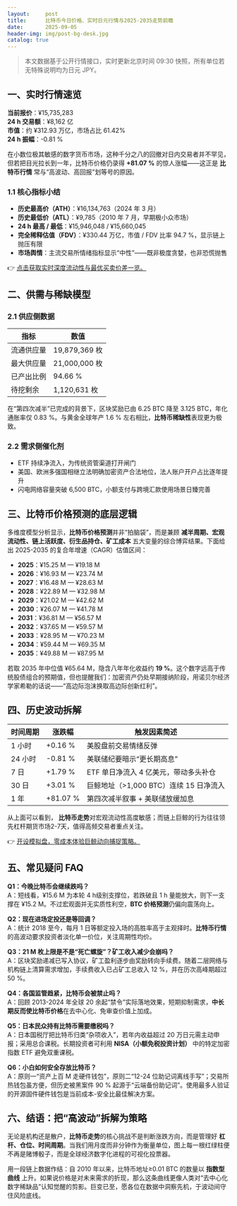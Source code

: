 ```yaml
---
layout:     post
title:      比特币今日价格、实时日元行情与2025-2035走势前瞻
date:       2025-09-05
header-img: img/post-bg-desk.jpg
catalog: true
---
```


> 本文数据基于公开行情接口，实时更新北京时间 09:30 快照，所有单位若无特殊说明均为日元 JPY。

## 一、实时行情速览

**当前报价**：¥15,735,283  
**24 h 交易额**：¥8,162 亿  
**市值**：约 ¥312.93 万亿，市场占比 61.42%  
**24 h 振幅**：-0.81 %  

在小数位极其敏感的数字货币市场，这种千分之八的回撤对日内交易者并不罕见，但若把目光拉长到一年，比特币价格仍录得 **+81.07 %** 的惊人涨幅——这正是 **比特币行情** 常与“高波动、高回报”划等号的原因。

### 1.1 核心指标小结

- **历史最高价（ATH）**：¥16,134,763（2024 年 3 月）  
- **历史最低价（ATL）**：¥9,785（2010 年 7 月，早期极小众市场）  
- **24 h 最高 / 最低**：¥15,946,048 / ¥15,660,045  
- **完全稀释估值（FDV）**：¥330.44 万亿，市值 / FDV 比率 94.7 %，显示链上抛压有限  
- **市场舆情**：主流交易所情绪指标显示“中性”——既非极度贪婪，也非恐慌抛售

👉 [点击获取实时深度流动性与最优买卖价差一览。](https://okxdog.com/)

## 二、供需与稀缺模型

### 2.1 供应侧数据

| 指标 | 数值 |
| --- | --- |
| 流通供应量 | 19,879,369 枚 |
| 最大供应量 | 21,000,000 枚 |
| 已产出比例 | 94.66 % |
| 待挖剩余 | 1,120,631 枚 |

在“第四次减半”已完成的背景下，区块奖励已由 6.25 BTC 降至 3.125 BTC，年化通胀率仅 0.83 %。与黄金全球年产 1.6 % 左右相比，**比特币稀缺性**表现更为极致。

### 2.2 需求侧催化剂

- ETF 持续净流入，为传统资管渠道打开闸门  
- 美国、欧洲多强国相继立法明确加密资产合法地位，法人账户开户占比逐年提升  
- 闪电网络容量突破 6,500 BTC，小额支付与跨境汇款使用场景日臻完善

## 三、比特币价格预测的底层逻辑

多维度模型分析显示，**比特币价格预测**并非“拍脑袋”，而是兼顾 **减半周期、宏观流动性、链上活跃度、衍生品持仓、矿工成本** 五大变量的综合博弈结果。下面给出 2025-2035 的复合年增速（CAGR）估值区间：

- **2025**：¥15.25 M — ¥19.18 M  
- **2026**：¥16.93 M — ¥23.74 M  
- **2027**：¥16.48 M — ¥28.63 M  
- **2028**：¥22.89 M — ¥32.98 M  
- **2029**：¥21.02 M — ¥42.62 M  
- **2030**：¥26.07 M — ¥41.78 M  
- **2031**：¥36.81 M — ¥56.57 M  
- **2032**：¥37.65 M — ¥59.57 M  
- **2033**：¥28.95 M — ¥70.23 M  
- **2034**：¥59.44 M — ¥69.35 M  
- **2035**：¥49.88 M — ¥87.95 M  

若取 2035 年中位值 ¥65.64 M，隐含八年年化收益约 **19 %**。这个数字远高于传统股债组合的预期值，但也提醒我们：加密资产仍处早期接纳阶段，用诺贝尔经济学家希勒的话说——“高边际泡沫换取高边际创新红利”。

## 四、历史波动拆解

| 时间周期 | 涨跌幅 | 触发因素简述 |
| --- | --- | --- |
| 1 小时 | +0.16 % | 美股盘前交易情绪反弹 |
| 24 小时 | -0.81 % | 美联储纪要暗示“更长期高息” |
| 7 日 | +1.79 % | ETF 单日净流入 4 亿美元，带动多头补仓 |
| 30 日 | +3.01 % | 巨鲸地址（>1,000 BTC）连续 15 日净流入 |
| 1 年 | +81.07 % | 第四次减半叙事 + 美联储放缓加息 |

从上面可以看到， **比特币走势**对宏观流动性高度敏感；而链上巨鲸的行为往往领先杠杆期货市场2-7天，值得高频交易者重点关注。

👉 [开设模拟盘，零成本体验巨鲸动向捕捉策略。](https://okxdog.com/)

## 五、常见疑问 FAQ

**Q1：今晚比特币会继续跌吗？**  
A：短线看，¥15.6 M 为本轮 4 h级别支撑位，若跌破且 1 h 量能放大，则下一支撑在 ¥15.2 M。不过宏观面并无实质性利空，**BTC 价格预测**仍偏向震荡向上。

**Q2：现在进场定投还是等回调？**  
A：统计 2018 至今，每月 1 日等额定投入场的高胜率高于主观择时。**比特币行情**的高波动要求投资者淡化单一价位，关注周期性均价。

**Q3：21 M 枚上限是不是“死亡螺旋”？矿工收入减少会崩吗？**  
A：区块奖励递减已写入协议，矿工盈利逐步由奖励转向手续费。随着二层网络与机构链上清算需求增加，手续费收入已占矿工总收入 12 %，并在历次高峰期超过 50 %。

**Q4：各国监管趋紧，比特币会被禁止吗？**  
A：回顾 2013-2024 年全球 20 余起“禁令”实际落地效果，短期抑制需求，**中长期反而使比特币价格**在去中心化、免审查价值上加成。

**Q5：日本民众持有比特币需要缴税吗？**  
A：日本国税厅把比特币归类“杂项收入”，若年内收益超过 20 万日元需主动申报；采用总合课税。长期投资者可利用 **NISA（小额免税投资计划）** 中的特定加密指数 ETF 避免双重课税。

**Q6：小白如何安全存放比特币？**  
A：原则一“资产上百 M 走硬件钱包”，原则二“12-24 位助记词离线手写”；交易所热钱包虽方便，但历史被黑案件 90 % 起源于“云端备份助记词”。使用最多人验证的开源固件硬件钱包是当前成本-安全比最佳解决方案。

## 六、结语：把“高波动”拆解为策略

无论是机构还是散户，**比特币走势**的核心挑战不是判断涨跌方向，而是管理好 **杠杆、仓位、时间周期**。当我们用月度而非分钟作为衡量单位，图上每一根红绿柱便不再是赌博骰子，而是全球经济数字化进程的可视化投票器。

用一段链上数据作结：自 2010 年以来，比特币地址≥0.01 BTC 的数量以 **指数型曲线** 上升。如果说价格是对未来需求的折现，那么这条曲线更像人类对“去中心化数字稀缺品”认知觉醒的剪影。巨变已至，愿各位在数据中洞察先机，于波动间守住风险底线。